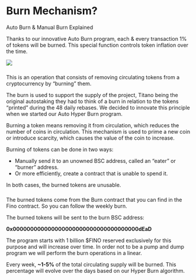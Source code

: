 # Burn Mechanism?

Auto Burn & Manual Burn Explained

Thanks to our innovative Auto Burn program, each & every transaction 1% of tokens will be burned. This special function controls token inflation over the time.

![](https://2324485249-files.gitbook.io/\~/files/v0/b/gitbook-x-prod.appspot.com/o/spaces%2FxknsI4sk6SUzSADIEZS3%2Fuploads%2Fy4dbgbiaHMXNW4J4wLiv%2F1%20\(6\).jpeg?alt=media\&token=ceac19d7-10ed-427e-beba-bbaef285d473)

### &#x20;<a href="#1a2d" id="1a2d"></a>

This is an operation that consists of removing circulating tokens from a cryptocurrency by “burning” them.

The burn is used to support the supply of the project, Titano being the original autostaking they had to think of a burn in relation to the tokens “printed” during the 48 daily rebases. We decided to innovate this principle when we started our Auto Hyper Burn program.

Burning a token means removing it from circulation, which reduces the number of coins in circulation. This mechanism is used to prime a new coin or introduce scarcity, which causes the value of the coin to increase.

Burning of tokens can be done in two ways:

* Manually send it to an unowned BSC address, called an “eater” or “burner” address.
* Or more efficiently, create a contract that is unable to spend it.

In both cases, the burned tokens are unusable.

### &#x20;<a href="#6a60" id="6a60"></a>

The burned tokens come from the Burn contract that you can find in the Fino contract. So you can follow the weekly burn.

The burned tokens will be sent to the burn BSC address:

**0x000000000000000000000000000000000000dEaD**

The program starts with 1 billion $FINO reserved exclusively for this purpose and will increase over time. In order not to be a pump and dump program we will perform the burn operations in a linear.

Every week, **\~1-5%** of the total circulating supply will be burned. This percentage will evolve over the days based on our Hyper Burn algorithm.
